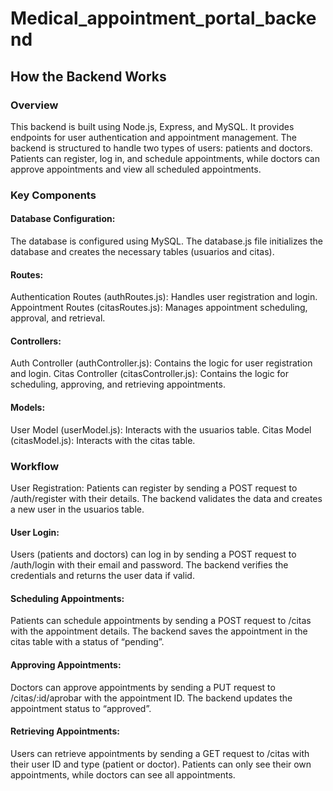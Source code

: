 # Medical_appointment_portal_backend

## How the Backend Works
### Overview
This backend is built using Node.js, Express, and MySQL. It provides endpoints for user authentication and appointment management. The backend is structured to handle two types of users: patients and doctors. Patients can register, log in, and schedule appointments, while doctors can approve appointments and view all scheduled appointments.

### Key Components
#### Database Configuration:
The database is configured using MySQL. The database.js file initializes the database and creates the necessary tables (usuarios and citas).
#### Routes:
Authentication Routes (authRoutes.js): Handles user registration and login.
Appointment Routes (citasRoutes.js): Manages appointment scheduling, approval, and retrieval.
#### Controllers:
Auth Controller (authController.js): Contains the logic for user registration and login.
Citas Controller (citasController.js): Contains the logic for scheduling, approving, and retrieving appointments.
#### Models:
User Model (userModel.js): Interacts with the usuarios table.
Citas Model (citasModel.js): Interacts with the citas table.
### Workflow
User Registration:
Patients can register by sending a POST request to /auth/register with their details. The backend validates the data and creates a new user in the usuarios table.
#### User Login:
Users (patients and doctors) can log in by sending a POST request to /auth/login with their email and password. The backend verifies the credentials and returns the user data if valid.
#### Scheduling Appointments:
Patients can schedule appointments by sending a POST request to /citas with the appointment details. The backend saves the appointment in the citas table with a status of “pending”.
#### Approving Appointments:
Doctors can approve appointments by sending a PUT request to /citas/:id/aprobar with the appointment ID. The backend updates the appointment status to “approved”.
#### Retrieving Appointments:
Users can retrieve appointments by sending a GET request to /citas with their user ID and type (patient or doctor). Patients can only see their own appointments, while doctors can see all appointments.
